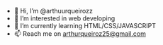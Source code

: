 - 👋 Hi, I’m @arthuurqueirozz
- 👀 I’m interested in web developing
- 🌱 I’m currently learning HTML/CSS/JAVASCRIPT
- 📫 Reach me on arthurqueiroz25@gmail.com

<!---
arthuurqueirozz/arthuurqueirozz is a ✨ special ✨ repository because its `README.md` (this file) appears on your GitHub profile.
You can click the Preview link to take a look at your changes.
--->
